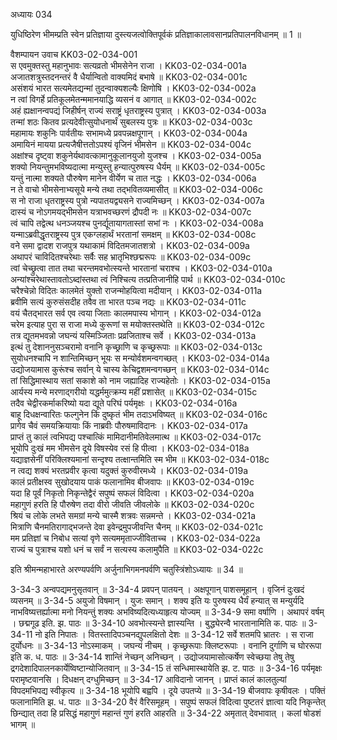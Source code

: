 अध्यायः 034

युधिष्ठिरेण भीमम्प्रति स्वेन प्रतिज्ञाया दुस्त्यजत्वोक्तिपूर्वकं प्रतिज्ञाकालावसानप्रतिपालनविधानम् ॥ 1 ॥

वैशम्पायन उवाच 	KK03-02-034-001  
स एवमुक्तस्तु महानुभावः सत्यव्रतो भीमसेनेन राजा ।	KK03-02-034-001a  
अजातशत्रुस्तदनन्तरं वै धैर्यान्वितो वाक्यमिदं बभाषे ॥	KK03-02-034-001c  
असंशयं भारत सत्यमेतद्यन्मां तुदन्वाक्यशल्यैः क्षिणोषि ।	KK03-02-034-002a  
न त्वां विगर्हे प्रतिकूलमेतन्ममानयाद्धि व्यसनं व आगात् ॥	KK03-02-034-002c  
अहं ह्यक्षानन्वपद्यं जिहीर्षन् राज्यं सराष्ट्रं धृतराष्ट्रस्य पुत्रात् ।	KK03-02-034-003a  
तन्मां शठः कितव प्रत्यदेवीत्सुयोधनार्थं सुबलस्य पुत्रः ॥	KK03-02-034-003c  
महामायः शकुनिः पार्वतीयः सभामध्ये प्रवपन्नक्षपूगान् ।	KK03-02-034-004a  
अमायिनं मायया प्रत्यजैषीत्ततोऽपश्यं वृजिनं भीमसेन ॥	KK03-02-034-004c  
अक्षांश्च दृष्ट्वा शकुनेर्यथावत्कामानुकूलानयुजो युजश्च ।	KK03-02-034-005a  
शक्यो नियन्तुमभविष्यदात्मा मन्युस्तु हन्यात्पुरुषस्य धैर्यम् ॥	KK03-02-034-005c  
यन्तुं नात्मा शक्यते पौरुषेण मानेन वीर्येण च तात नद्धः ।	KK03-02-034-006a  
न ते वाचो भीमसेनाभ्यसूये मन्ये तथा तद्भवितव्यमासीत् ॥	KK03-02-034-006c  
स नो राजा धृतराष्ट्रस्य पुत्रो न्यपातयद्व्यसने राज्यमिच्छन् ।	KK03-02-034-007a  
दास्यं च नोऽगमयद्भीमसेन यत्राभवच्छरणं द्रौपदी नः ॥	KK03-02-034-007c  
त्वं चापि तद्वेत्थ धनञ्जयश्च पुनर्द्यूतायागतास्तां सभां नः ।	KK03-02-034-008a  
यन्माऽब्रवीद्धृतराष्ट्रस्य पुत्र एकग्लहार्थं भरतानां समक्षम् ॥	KK03-02-034-008c  
वने समा द्वादश राजपुत्र यथाकामं विदितमजातशत्रो ।	KK03-02-034-009a  
अथापरं चाविदितश्चरेथाः सर्वैः सह भ्रातृभिश्छद्मरूपः ॥	KK03-02-034-009c  
त्वां चेच्छ्रुत्वा तात तथा चरन्तमवभोत्स्यन्ते भारतानां चराश्च ।	KK03-02-034-010a  
अन्यांश्चरेथास्तावतोऽब्दांस्तथा त्वं निश्चित्य तत्प्रतिजानीहि पार्थ ॥	KK03-02-034-010c  
चरैश्चेन्नो विदितः कालमेतं युक्तो राजन्मोहयित्वा मदीयान् ।	KK03-02-034-011a  
ब्रवीमि सत्यं कुरुसंसदीह तवैव ता भारत पञ्च नद्यः ॥	KK03-02-034-011c  
वयं चैतद्भारत सर्व एव त्वया जिताः कालमपास्य भोगान् ।	KK03-02-034-012a  
चरेम इत्याह पुरा स राजा मध्ये कुरूणां स मयोक्तस्तथेति ॥	KK03-02-034-012c  
तत्र द्यूतमभवन्नो जघन्यं यस्मिञ्जिताः प्रव्रजिताश्च सर्वे ।	KK03-02-034-013a  
इत्थं तु देशाननुसञ्चरामो वनानि कृच्छ्राणि च कृच्छ्ररूपाः ॥	KK03-02-034-013c  
सुयोधनश्चापि न शान्तिमिच्छन् भूयः स मन्योर्वशमन्वगच्छत् ।	KK03-02-034-014a  
उद्योजयामास कुरूंश्च सर्वान् ये चास्य केचिद्वशमन्वगच्छन् ॥	KK03-02-034-014c  
तां सिद्धिमास्थाय सतां सकाशे को नाम जह्यादिह राज्यहेतोः ।	KK03-02-034-015a  
आर्यस्य मन्ये मरणाद्गरीयो यद्धर्ममुत्क्रम्य महीं प्रशासेत् ॥	KK03-02-034-015c  
तदैव चेद्वीरकर्माकरिष्यो यदा द्यूते परिघं पर्यमृक्षः ।	KK03-02-034-016a  
बाहू दिधक्षन्वारितः फल्गुनेन किं दुष्कृतं भीम तदाऽभविष्यत् ॥	KK03-02-034-016c  
प्रागेव चैवं समयक्रियायाः किं नाब्रवीः पौरुषमाविदानः ।	KK03-02-034-017a  
प्राप्तं तु कालं त्वभिपद्य पश्चात्किं मामिदानीमतिवेलमात्थ ॥	KK03-02-034-017c  
भूयोपि दुःखं मम भीमसेन दूये विषस्येव रसं हि पीत्वा ।	KK03-02-034-018a  
यद्याज्ञसेनीं परिक्लिश्यमानां सन्दृश्य तत्क्षान्तमिति स्म भीम ॥	KK03-02-034-018c  
न त्वद्य शक्यं भरतप्रवीर कृत्वा यदुक्तं कुरुवीरमध्ये ।	KK03-02-034-019a  
कालं प्रतीक्षस्व सुखोदयाय पाकं फलानामिव बीजवापः ॥	KK03-02-034-019c  
यदा हि पूर्वं निकृतो निकृन्तेद्वैरं सपुष्पं सफलं विदित्वा ।	KK03-02-034-020a  
महागुणं हरति हि पौरुषेण तदा वीरो जीवति जीवलोके ॥	KK03-02-034-020c  
श्रियं च लोके लभते समग्रां मन्ये चास्मै शत्रवः सन्नमन्ते ।	KK03-02-034-021a  
मित्राणि चैनमतिरागाद्भजन्ते देवा इवेन्द्रमुपजीवन्ति चैनम् ॥	KK03-02-034-021c  
मम प्रतिज्ञां च निबोध सत्यां वृणे सत्यममृताज्जीविताच्च ।	KK03-02-034-022a  
राज्यं च पुत्राश्च यशो धनं च सर्वं न सत्यस्य कलामुपैति ॥	KK03-02-034-022c  

इति श्रीमन्महाभारते अरण्यपर्वणि अर्जुनाभिगमनपर्वणि चतुस्त्रिंशोऽध्यायः ॥ 34 ॥

3-34-3 अन्वपद्यमनुसृतवान् ॥ 3-34-4 प्रवपन् पातयन् । अक्षपूगान् पाशसमूहान् । वृजिनं दुःखदं व्यसनम् ॥ 3-34-5 अयुजो विषमान् । युजः समान् । शक्य इति यः पुरुषस्य धैर्यं हन्यात् स मन्युर्यदि नाभविष्यत्तर्ह्यात्मा मनो नियन्तुं शक्यः अभविष्यदित्यध्याहृत्य योज्यम् ॥ 3-34-9 समा वर्षाणि । अथापरं वर्षम् । छद्मगूढ इति. झ. पाठः ॥ 3-34-10 अवभोत्स्यन्ते ज्ञास्यन्ति । बुद्ध्येरन्वै भारतानामिति क. पाठः ॥ 3-34-11 नो इति निपातः । वितस्तादिपञ्चनद्युपलक्षितो देशः ॥ 3-34-12 सर्वे शतमपि भ्रातरः । स राजा दुर्योधनः ॥ 3-34-13 नोऽस्माकम् । जघन्यं नीचम् । कृच्छ्ररूपाः क्लिष्टरूपाः । वनानि दुर्गाणि च घोररूपा इति क. ध. पाठः ॥ 3-34-14 शान्तिं नेच्छन् अनिच्छन् । उद्योजयामासोत्कर्षेण स्वेच्छया तेषु तेषु द्रगदेशादिपालनकार्येष्विष्टान्योजितवान् ॥ 3-34-15 तं सन्धिमास्थायेति झ. ट. पाठः ॥ 3-34-16 पर्यमृक्षः परामृष्टवानसि । दिधक्षन् दग्धुमिच्छन् ॥ 3-34-17 आविदानो जानन् । प्राप्तं कालं कालतुल्यां विपदमभिपद्य स्वीकृत्य ॥ 3-34-18 भूयोपि बह्वपि । दूये उपतप्ये ॥ 3-34-19 बीजवापः कृषीवलः । पक्तिं फलानामिति झ. ध. पाठः ॥ 3-34-20 वैरं वैरिसमूहम् । सपुष्पं सफलं विदित्वा पुष्टतरं ज्ञात्वा यदि निकृन्तेत् छिन्द्यात् तदा हि प्रसिद्धं महागुणं महान्तं गुणं हरति आहरति ॥ 3-34-22 अमृतात् देवभावात् । कलां षोडशं भागम् ॥
